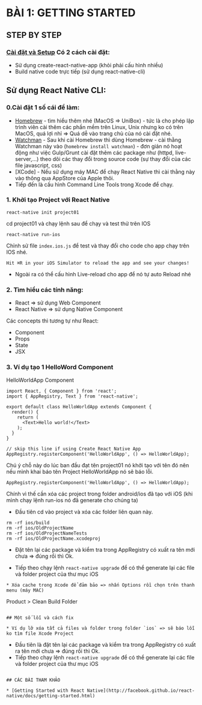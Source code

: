 # BÀI 1: GETTING STARTED

## STEP BY STEP
### [Cài đặt và Setup](http://facebook.github.io/react-native/docs/getting-started.html) Có 2 cách cài đặt: 

* Sử dụng create-react-native-app (khỏi phải cấu hình nhiều)
* Build native code trực tiếp (sử dụng react-native-cli)

## Sử dụng React Native CLI:

### 0.Cài đặt 1 số cái để làm:

* [Homebrew](https://brew.sh/) - tìm hiểu thêm nhé (MacOS => UniBox) - tức là cho phép lập trình viên cài thêm các phần mềm trên Linux, Unix nhưng ko có trên MacOS, quá lợi nhỉ
=> Quá dễ vào trang chủ của nó cài đặt nhé.
* [Watchman](https://facebook.github.io/watchman/) - Sau khi cài Homebrew thì dùng Homebrew - cài thằng Watchman này vào (`homebrew install watchman`) - đơn giản nó hoạt động như việc Gulp/Grunt cài đặt thêm các package như (httpd, live-server,...) theo dõi các thay đổi trong source code (sự thay đổi của các file javascript, css)
* [XCode] - Nếu sử dụng máy MAC để chạy React Native thì cài thằng này vào thông qua AppStore của Apple thôi.
* Tiếp đến là cấu hình Command Line Tools trong Xcode để chạy.

### 1. Khởi tạo Project với React Native

```
react-native init project01
```

cd project01 và chạy lệnh sau để chạy và test thử trên IOS
```
react-native run-ios
```

Chỉnh sử file `index.ios.js` để test và thay đổi cho code cho app chạy trên IOS nhé.

`Hit ⌘R in your iOS Simulator to reload the app and see your changes!`

* Ngoài ra có thể cấu hình Live-reload cho app để nó tự auto Reload nhé 

### 2. Tìm hiểu các tính năng:

* React => sử dụng Web Component
* React Native => sử dụng Native Component

Các concepts thì tương tự như React:

* Component
* Props
* State
* JSX

### 3. Ví dụ tạo 1 HelloWord Component

HelloWorldApp Component

```
import React, { Component } from 'react';
import { AppRegistry, Text } from 'react-native';

export default class HelloWorldApp extends Component {
  render() {
    return (
      <Text>Hello world!</Text>
    );
  }
}

// skip this line if using Create React Native App
AppRegistry.registerComponent('HelloWorldApp', () => HelloWorldApp);
```

Chú ý chỗ này do lúc ban đầu đạt tên project01 nó khởi tạo với tên đó nên nếu mình khai báo tên Project HelloWorldApp nó sẽ báo lỗi.

```
AppRegistry.registerComponent('HelloWorldApp', () => HelloWorldApp);
```

Chính vì thế cần xóa các project trong folder android/ios đã tạo với iOS (khi mình chạy lệnh run-ios nó đã generate cho chúng ta)

* Đầu tiên cd vào project và xóa các folder liên quan này.
```
rm -rf ios/build  
rm -rf ios/OldProjectName  
rm -rf ios/OldProjectNameTests  
rm -rf ios/OldProjectName.xcodeproj  

```

* Đặt tên lại các package và kiểm tra trong AppRegistry có xuất ra tên mới chưa => đúng rồi thì Ok.

* Tiếp theo chạy lệnh `react-native upgrade` để có thể generate lại các file và folder project của thư mục iOS

```
* Xóa cache trong Xcode để đảm bảo => nhấn Options rồi chọn trên thanh menu (máy MAC)

```
Product > Clean Build Folder
```

## Một số lỗi và cách fix

* Ví dụ lỡ xóa tất cả files và folder trong folder `ios` => sẽ báo lỗi ko tìm file Xcode Project 

```
* Đầu tiên là đặt tên lại các package và kiểm tra trong AppRegistry có xuất ra tên mới chưa => đúng rồi thì Ok.
* Tiếp theo chạy lệnh `react-native upgrade` để có thể generate lại các file và folder project của thư mục iOS
```

## CÁC BÀI THAM KHẢO

* [Getting Started with React Native](http://facebook.github.io/react-native/docs/getting-started.html)


